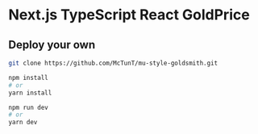 # Next.js TypeScript React GoldPrice

## Deploy your own

```bash
git clone https://github.com/McTunT/mu-style-goldsmith.git

npm install
# or
yarn install

npm run dev
# or
yarn dev
```
